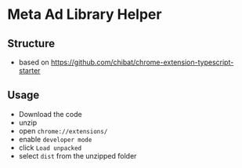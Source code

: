# Meta Ad Library Helper

## Structure

- based on https://github.com/chibat/chrome-extension-typescript-starter

## Usage

- Download the code
- unzip
- open `chrome://extensions/`
- enable ``developer mode``
- click `Load unpacked`
- select `dist` from the unzipped folder